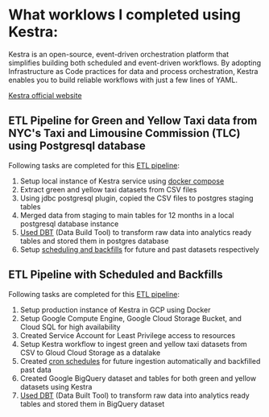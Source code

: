 # What worklows I completed using Kestra:

Kestra is an open-source, event-driven orchestration platform that simplifies building both scheduled and event-driven workflows. By adopting Infrastructure as Code practices for data and process orchestration, Kestra enables you to build reliable workflows with just a few lines of YAML.

[Kestra official website](https://kestra.io/)

## ETL Pipeline for Green and Yellow Taxi data from NYC's Taxi and Limousine Commission (TLC) using Postgresql database

Following tasks are completed for this [ETL pipeline](ingest-csv-to-postgresql.yaml):

1. Setup local instance of Kestra service using [docker compose](docker-compose.yaml)
2. Extract green and yellow taxi datasets from CSV files
3. Using jdbc postgresql plugin, copied the CSV files to postgres staging tables
4. Merged data from staging to main tables for 12 months in a local postgresql database instance
5. [Used DBT](dbt-with-postgres.yaml) (Data Build Tool) to transform raw data into analytics ready tables and stored them in postgres database
6. Setup [scheduling and backfills](schedling-and-backfills.yaml) for future and past datasets respectively

## ETL Pipeline with Scheduled and Backfills

Following tasks are completed for this [ETL pipeline](gcp-setup-workflow.yaml):

1. Setup production instance of Kestra in GCP using Docker
2. Setup Google Compute Engine, Google Cloud Storage Bucket, and Cloud SQL for high availability
3. Created Service Account for Least Privilege access to resources
4. Setup Kestra workflow to ingest green and yellow taxi datasets from CSV to Gloud Cloud Storage as a datalake
5. Created [cron schedules](gcp-scheduling-and-backfills.yaml) for future ingestion automatically and backfilled past data
6. Created Google BigQuery dataset and tables for both green and yellow datasets using Kestra
7. [Used DBT](gcp-dbt.yaml) (Data Built Tool) to transform raw data into analytics ready tables and stored them in BigQuery dataset

